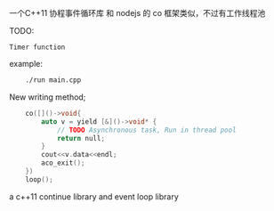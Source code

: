 一个C++11 协程事件循环库 和 nodejs 的 co 框架类似，不过有工作线程池

TODO:
    
    Timer function



example:
```bash
    ./run main.cpp
```
New writing method;
```c++
    co([]()->void{
        auto v = yield [&]()->void* {
            // TODO Asynchronous task, Run in thread pool
            return null;
        }
        cout<<v.data<<endl;
        aco_exit();
    })
    loop();

```


a c++11 continue library and event loop library